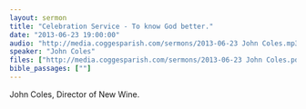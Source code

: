 ```yaml
---
layout: sermon
title: "Celebration Service - To know God better."
date: "2013-06-23 19:00:00"
audio: "http://media.coggesparish.com/sermons/2013-06-23 John Coles.mp3"
speaker: "John Coles"
files: ["http://media.coggesparish.com/sermons/2013-06-23 John Coles.pdf"]
bible_passages: [""]
---
```


John Coles, Director of New Wine.
